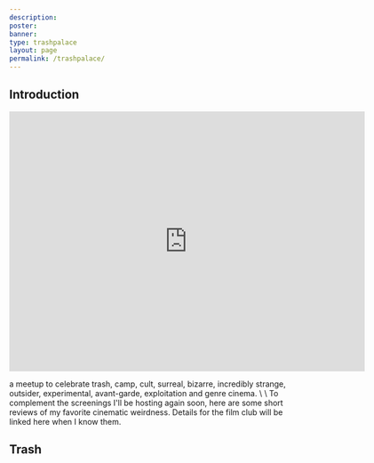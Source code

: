 ```yaml
---
description:
poster:
banner:
type: trashpalace
layout: page
permalink: /trashpalace/
---
```


## Introduction

<iframe src="https://player.vimeo.com/video/186131103?title=0&byline=0&portrait=0" width="640" height="468" frameborder="0" webkitallowfullscreen mozallowfullscreen allowfullscreen></iframe>

a meetup to celebrate trash, camp, cult, surreal, bizarre, incredibly strange, outsider, experimental, avant-garde, exploitation and genre cinema.
\\
\\
To complement the screenings I'll be hosting again soon, here are some short reviews of my favorite cinematic weirdness. Details for the film club will be linked here when I know them.

## Trash